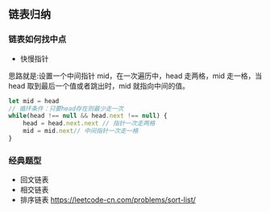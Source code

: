 ## 链表归纳

### 链表如何找中点
* 快慢指针
  
思路就是:设置一个中间指针 mid，在一次遍历中，head 走两格，mid 走一格，当 head 取到最后一个值或者跳出时，mid 就指向中间的值。
``` javascript
let mid = head
// 循环条件：只要head存在则最少走一次
while(head !== null && head.next !== null) {
    head = head.next.next // 指针一次走两格
    mid = mid.next// 中间指针一次走一格
}
```



### 经典题型
* 回文链表
* 相交链表
* 排序链表 https://leetcode-cn.com/problems/sort-list/